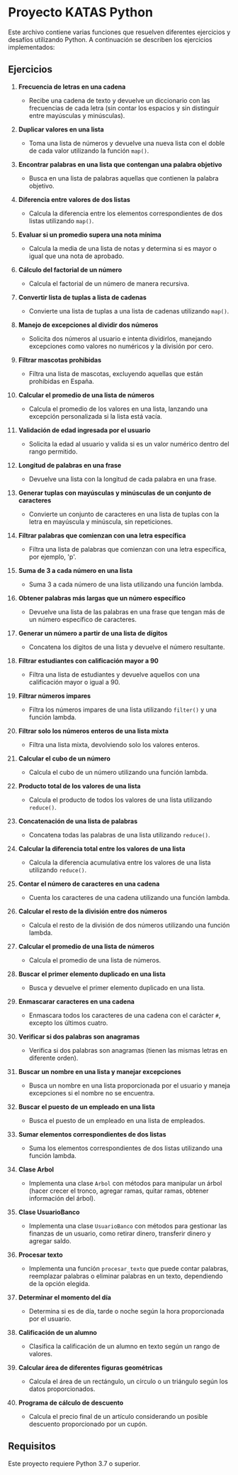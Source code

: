 # Proyecto KATAS Python

Este archivo contiene varias funciones que resuelven diferentes ejercicios y desafíos utilizando Python. A continuación se describen los ejercicios implementados:

## Ejercicios

1. **Frecuencia de letras en una cadena**
   - Recibe una cadena de texto y devuelve un diccionario con las frecuencias de cada letra (sin contar los espacios y sin distinguir entre mayúsculas y minúsculas).

2. **Duplicar valores en una lista**
   - Toma una lista de números y devuelve una nueva lista con el doble de cada valor utilizando la función `map()`.

3. **Encontrar palabras en una lista que contengan una palabra objetivo**
   - Busca en una lista de palabras aquellas que contienen la palabra objetivo.

4. **Diferencia entre valores de dos listas**
   - Calcula la diferencia entre los elementos correspondientes de dos listas utilizando `map()`.

5. **Evaluar si un promedio supera una nota mínima**
   - Calcula la media de una lista de notas y determina si es mayor o igual que una nota de aprobado.

6. **Cálculo del factorial de un número**
   - Calcula el factorial de un número de manera recursiva.

7. **Convertir lista de tuplas a lista de cadenas**
   - Convierte una lista de tuplas a una lista de cadenas utilizando `map()`.

8. **Manejo de excepciones al dividir dos números**
   - Solicita dos números al usuario e intenta dividirlos, manejando excepciones como valores no numéricos y la división por cero.

9. **Filtrar mascotas prohibidas**
   - Filtra una lista de mascotas, excluyendo aquellas que están prohibidas en España.

10. **Calcular el promedio de una lista de números**
    - Calcula el promedio de los valores en una lista, lanzando una excepción personalizada si la lista está vacía.

11. **Validación de edad ingresada por el usuario**
    - Solicita la edad al usuario y valida si es un valor numérico dentro del rango permitido.

12. **Longitud de palabras en una frase**
    - Devuelve una lista con la longitud de cada palabra en una frase.

13. **Generar tuplas con mayúsculas y minúsculas de un conjunto de caracteres**
    - Convierte un conjunto de caracteres en una lista de tuplas con la letra en mayúscula y minúscula, sin repeticiones.

14. **Filtrar palabras que comienzan con una letra específica**
    - Filtra una lista de palabras que comienzan con una letra específica, por ejemplo, 'p'.

15. **Suma de 3 a cada número en una lista**
    - Suma 3 a cada número de una lista utilizando una función lambda.

16. **Obtener palabras más largas que un número específico**
    - Devuelve una lista de las palabras en una frase que tengan más de un número específico de caracteres.

17. **Generar un número a partir de una lista de dígitos**
    - Concatena los dígitos de una lista y devuelve el número resultante.

18. **Filtrar estudiantes con calificación mayor a 90**
    - Filtra una lista de estudiantes y devuelve aquellos con una calificación mayor o igual a 90.

19. **Filtrar números impares**
    - Filtra los números impares de una lista utilizando `filter()` y una función lambda.

20. **Filtrar solo los números enteros de una lista mixta**
    - Filtra una lista mixta, devolviendo solo los valores enteros.

21. **Calcular el cubo de un número**
    - Calcula el cubo de un número utilizando una función lambda.

22. **Producto total de los valores de una lista**
    - Calcula el producto de todos los valores de una lista utilizando `reduce()`.

23. **Concatenación de una lista de palabras**
    - Concatena todas las palabras de una lista utilizando `reduce()`.

24. **Calcular la diferencia total entre los valores de una lista**
    - Calcula la diferencia acumulativa entre los valores de una lista utilizando `reduce()`.

25. **Contar el número de caracteres en una cadena**
    - Cuenta los caracteres de una cadena utilizando una función lambda.

26. **Calcular el resto de la división entre dos números**
    - Calcula el resto de la división de dos números utilizando una función lambda.

27. **Calcular el promedio de una lista de números**
    - Calcula el promedio de una lista de números.

28. **Buscar el primer elemento duplicado en una lista**
    - Busca y devuelve el primer elemento duplicado en una lista.

29. **Enmascarar caracteres en una cadena**
    - Enmascara todos los caracteres de una cadena con el carácter `#`, excepto los últimos cuatro.

30. **Verificar si dos palabras son anagramas**
    - Verifica si dos palabras son anagramas (tienen las mismas letras en diferente orden).

31. **Buscar un nombre en una lista y manejar excepciones**
    - Busca un nombre en una lista proporcionada por el usuario y maneja excepciones si el nombre no se encuentra.

32. **Buscar el puesto de un empleado en una lista**
    - Busca el puesto de un empleado en una lista de empleados.

33. **Sumar elementos correspondientes de dos listas**
    - Suma los elementos correspondientes de dos listas utilizando una función lambda.

34. **Clase Arbol**
    - Implementa una clase `Arbol` con métodos para manipular un árbol (hacer crecer el tronco, agregar ramas, quitar ramas, obtener información del árbol).

35. **Clase UsuarioBanco**
    - Implementa una clase `UsuarioBanco` con métodos para gestionar las finanzas de un usuario, como retirar dinero, transferir dinero y agregar saldo.

36. **Procesar texto**
    - Implementa una función `procesar_texto` que puede contar palabras, reemplazar palabras o eliminar palabras en un texto, dependiendo de la opción elegida.

37. **Determinar el momento del día**
    - Determina si es de día, tarde o noche según la hora proporcionada por el usuario.

38. **Calificación de un alumno**
    - Clasifica la calificación de un alumno en texto según un rango de valores.

39. **Calcular área de diferentes figuras geométricas**
    - Calcula el área de un rectángulo, un círculo o un triángulo según los datos proporcionados.

40. **Programa de cálculo de descuento**
    - Calcula el precio final de un artículo considerando un posible descuento proporcionado por un cupón.

## Requisitos

Este proyecto requiere Python 3.7 o superior.


